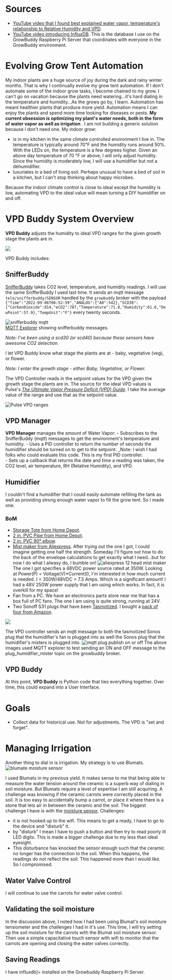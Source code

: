 # Sources
- [YouTube video that I found best explained water vapor, temperature's relationship to Relative Humidity and VPD](https://www.youtube.com/watch?v=-bYPGr1TJQY&t=1s).  
- [YouTube video introducing InfluxDB](https://www.youtube.com/watch?v=Vq4cDIdz_M8&list=RDCMUC4Snw5yrSDMXys31I18U3gg&index=2). This is the database I use on the GrowBuddy Raspberry Pi Server that coordinates with everyone in the GrowBuddy environment.
# Evolving Grow Tent Automation
My indoor plants are a huge source of joy during the dark and rainy winter months.  That is why I continually evolve my grow tent automation.  If I don't automate some of the indoor grow tasks, I become chained to my grow.  I can't go on vacation because the plants need watering...it's hard dialing in the temperature and humidity...As the grows go by, I learn. Automation has meant healthier plants that produce more yield. Automation means I can enjoy the plants and spend more time looking for diseases or pests.  __My current obsession is optimizing my plant's water needs, both in the form of water vapor as well as irrigation__ .  I am not building a generic solution because I don't need one.  My indoor grow:
- is in my kitchen in the same climate controlled environment I live in.  The temperature is typically around 70℉ and the humidity runs around 50%.  With the LEDs on, the temperature is a few degrees higher.  Given an above day temperature of 70 ℉ or above, I will only adjust humidity.  Since the humidity is moderately low, I will use a humidifier but not a dehumidifier.
- luxuriates in a bed of living soil.  Perhaps unusual to have a bed of soil in a kitchen, but I can't stop thinking about happy microbes.

Because the indoor climate control is close to ideal except the humidity is low, automating VPD to the ideal value will mean turning a DIY humidifier on and off.  

# VPD Buddy System Overview
__VPD Buddy__ adjusts the humidity to ideal VPD ranges for the given growth stage the plants are in.

<img src="https://docs.google.com/drawings/d/e/2PACX-1vTjks0iZHIZyD4VEdOo01_se0jn_CgJu9JUCee-rUhXBmFfykmObBkpqSUFBkOvnIdisiIzygPvDeZa/pub?w=599&amp;h=332">

VPD Buddy includes:
## SnifferBuddy

[SnifferBuddy](https://github.com/solarslurpi/GrowBuddy/blob/main/pages/SNIFFER_BUDDY.md) takes CO2 level, temperature, and humidity readings.  I will use the same SnifferBuddy I used last time.  It sends an mqtt message `tele/snifferbuddy/SENSOR` handled by the `growbuddy` broker with the payload `{"Time":"2022-09-06T08:52:59","ANALOG":{"A0":542},"SCD30":{"CarbonDioxide":814,"eCO2":787,"Temperature":71.8,"Humidity":61.6,"DewPoint":57.9},"TempUnit":"F"}` every twenty seconds. 

![snifferbuddy mqtt](images/mqttexplorer_snifferbuddy.jpg)   
[MQTT Explorer](http://mqtt-explorer.com/) showing snifferbuddy messages.
    
_Note: I've been using a scd30 (or scd40) because these sensors have awesome CO2 detection._

I let VPD Buddy know what stage the plants are at - baby, vegetative (veg), or flower.

_Note: I enter the growth stage - either Baby, Vegetative, or Flower._

The VPD Controller reads in the setpoint values for the VPD given the growth stage the plants are in. The source for the ideal VPD values is Pulse's [_The Ultimate Vapor Pressure Deficit (VPD) Guide_](https://pulsegrow.com/blogs/learn/vpd).  I take the average value of the range and use that as the setpoint value.

![Pulse VPD ranges](https://cdn.shopify.com/s/files/1/2451/2393/files/VPD_Stages_Card-Recovered_600x600.jpg)
## VPD Manager
__VPD Manager__ manages the amount of Water Vapor:
    - Subscribes to the SnifferBuddy (mqtt) messages to get the environment's temperature and humidity.
    - Uses a PID controller to return the number of seconds the humidifier should be turned on to get to the setpoint.  _Note: I wish I had folks who could evaluate this code.  This is my first PID controller.  
    - Sets up a callback that returns the date and time a reading was taken, the CO2 level, air temperature, RH (Relative Humidity), and VPD.
## Humidifier
I couldn't find a humidifier that I could easily automate refilling the tank as well as providing strong enough water vapor to fill the grow tent.  So I made one.
### BoM
- [Storage Tote from Home Depot](https://www.homedepot.com/p/HDX-14-Gal-Tough-Storage-Tote-in-Black-with-Yellow-Lid-SW111/314468098).
- [2 in. PVC Pipe from Home Depot](https://www.homedepot.com/p/JM-EAGLE-2-in-x-10-ft-White-PVC-Schedule-40-DWV-Plain-End-Pipe-531137/100161954).
- [2 in. PVC 90° elbow](https://www.homedepot.com/p/Charlotte-Pipe-2-in-PVC-DWV-90-Degree-Hub-x-Hub-Elbow-PVC003001000HD/203393418).
- [Mist maker from Aliexpress](https://www.aliexpress.com/item/3256803543458943.html?spm=a2g0o.order_list.0.0.57dd1802LzMQr6).  After trying out the one I got, I could imagine getting one half the strength.  Someday I'll figure out how to do the back of the envelope calculations to get exactly what I need...but for now I do what I alwasy do, I bumble on!
![aliexpress 12 head mist maker](images/aliexpress12headmister.jpg)
The one I got specifies a 48VDC power source rated at 350W.  Looking at Power(P) = Voltage(V)*Current(I), I'm interested in how much current is needed. I = 350W/48VDC = 7.3 Amps.  Which is a significant amount!  I had a 48V 250W power supply that I am using which works.  In fact, it is overkill for my space!
- Fan from a PC.  We have an electronics parts store near me that has a box full of PC fans.  The one I am using is quite strong, running at 24V.
- Two Sonoff S31 plugs that have been [Tasmotized](https://github.com/solarslurpi/GrowBuddy/blob/main/pages/flashing_SONOFF_S31.md). I bought a [pack of four from Amazon](https://amzn.to/3xnPWYc).

<img src="https://docs.google.com/drawings/d/e/2PACX-1vQUxleGbz2HO3s0nvSM2fGetaqMWlghSMYW04w_cCPJjlJhYu8eZQOk7WLpPhxKHSE_uV4UvpYTMAMO/pub?w=599&amp;h=332">

The VPD controller sends an mqtt message to both the tasmotized Sonos plug that the humidifier's fan is plugged into as well the Sonos plug that the humidifier's misters is plugged into. 
![mqtt plug publish on or off](images/mqtt_explorer_plug_humidifier_mister_console.jpg)
The above images used MQTT explorer to test sending an ON and OFF message to the plug_humidifier_mister topic on the growbuddy broker.



## VPD Buddy
At this point, __VPD Buddy__ is Python code that ties everything together.  Over time, this could expand into a User Interface.  

# Goals
- Collect data for historical use.  Not for adjustments.  The VPD is "set and forget". 

# Managing Irrigation
Another thing to dial in is irrigation.  My strategy is to use Blumats.  
![blumate moisture sensor](images/blumat_moisture_sensor.jpg)

I used Blumats in my previous yield.  It makes sense to me that being able to measure the water tension around the ceramic is a superb way of dialing in soil moisture.  But Blumats require a level of expertise I am still acquiring. A challenge was knowing if the ceramic carrots were correctly placed in the soil.  It is too easy to accidentally bump a carrot, or place it where there is a stone that lets air in between the ceramic and the soil.  The biggest challenge I have is with the [moisture sensor](https://www.sustainablevillage.com/blumat-digital-moisture-meter?quantity=1).  Challenges:
- it is not hooked up to the wifi.  This means to get a ready, I have to go to the device and "disturb" it.
- by "disturb" I mean I have to push a button and then try to read poorly lit LED digits.  This is made a bigger challenge due to my less than ideal eyesight.
- This disturbance has knocked the sensor enough such that the ceramic no longer has the connection to the soil.  When this happens, the readings do not reflect the soil.  This happened more than I would like.  So I compromised.

## Water Valve Control
I will continue to use the carrots for water valve control.
## Validating the soil moisture
In the discussion above, I noted how I had been using Blumat's soil moisture tensiometer and the challenges I had in it's use.  This time, I will try setting up the soil moisture for the carrots with the Blumat soil moisture sensor.  Then use a simple capacitative touch sensor with wifi to monitor that the carrots are opening and closing the water valves correctly.

## Saving Readings
I have influxdb]= installed on the Growbuddy Raspberry Pi Server.
